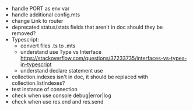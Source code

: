 - handle PORT as env var
- handle additional config.mts
- change Link to router
- deprecated status/stats fields that aren't in doc should they be removed?
- Typescript:
  - convert files .ts to .mts
  - understand use Type vs Interface https://stackoverflow.com/questions/37233735/interfaces-vs-types-in-typescript
  - understand declare statement use
- collection.indexes isn't in doc, it should be replaced with collection.listIndexes?
- test instance of connection
- check when use console debug|error|log
- check when use res.end and res.send